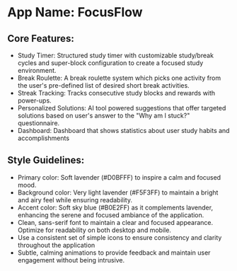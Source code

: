 # **App Name**: FocusFlow

## Core Features:

- Study Timer: Structured study timer with customizable study/break cycles and super-block configuration to create a focused study environment.
- Break Roulette: A break roulette system which picks one activity from the user's pre-defined list of desired short break activities.
- Streak Tracking: Tracks consecutive study blocks and rewards with power-ups.
- Personalized Solutions: AI tool powered suggestions that offer targeted solutions based on user's answer to the "Why am I stuck?" questionnaire.
- Dashboard: Dashboard that shows statistics about user study habits and accomplishments

## Style Guidelines:

- Primary color: Soft lavender (#D0BFFF) to inspire a calm and focused mood.
- Background color: Very light lavender (#F5F3FF) to maintain a bright and airy feel while ensuring readability.
- Accent color: Soft sky blue (#B0E2FF) as it complements lavender, enhancing the serene and focused ambiance of the application.
- Clean, sans-serif font to maintain a clear and focused appearance. Optimize for readability on both desktop and mobile.
- Use a consistent set of simple icons to ensure consistency and clarity throughout the application
- Subtle, calming animations to provide feedback and maintain user engagement without being intrusive.